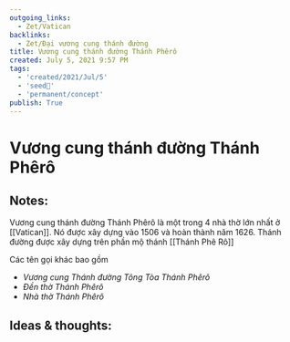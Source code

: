 ```yaml
---
outgoing_links:
  - Zet/Vatican
backlinks:
  - Zet/Đại vương cung thánh đường
title: Vương cung thánh đường Thánh Phêrô
created: July 5, 2021 9:57 PM
tags:
  - 'created/2021/Jul/5'
  - 'seed🥜'
  - 'permanent/concept'
publish: True
---
```

# Vương cung thánh đường Thánh Phêrô

## Notes:
Vương cung thánh đường Thánh Phêrô là một trong 4 nhà thờ lớn nhất ở [[Vatican]]. Nó được xây dựng vào 1506 và hoàn thành năm 1626. Thánh đường được xây dựng trên phần mộ thánh [[Thánh Phê Rô]]

Các tên gọi khác bao gồm 
- _Vương cung Thánh đường Tông Tòa Thánh Phêrô_
- _Đền thờ Thánh Phêrô_
- _Nhà thờ Thánh Phêrô_

## Ideas & thoughts:
